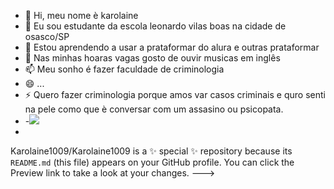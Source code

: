 - 👋 Hi, meu nome è karolaine
- 👀 Eu sou estudante da escola leonardo vilas boas na cidade de osasco/SP
- 🌱 Estou aprendendo a usar a prataformar do alura e outras prataformar 
- 💞️ Nas minhas hoaras vagas gosto de ouvir musicas em inglês 
- 📫 Meu sonho é fazer faculdade de criminologia 
- 😄 ...
- ⚡ Quero fazer criminologia porque amos var casos criminais e quro senti na pele como que è conversar com um assasino ou psicopata.
- -![](https://media1.tenor.com/m/1Bx8Rfu6gAoAAAAC/like-thumbs-up.gif)
- 
Karolaine1009/Karolaine1009 is a ✨ special ✨ repository because its `README.md` (this file) appears on your GitHub profile.
You can click the Preview link to take a look at your changes.
--->
